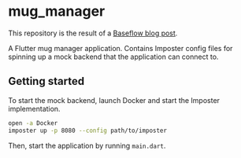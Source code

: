 # mug_manager

This repository is the result of a [Baseflow blog post](https://www.baseflow.com/blogs/managing-mugs-decoupling-frontend-and-backend-development).

A Flutter mug manager application. Contains Imposter config files for spinning up a mock backend that the application can connect to.

## Getting started

To start the mock backend, launch Docker and start the Imposter implementation.

```bash
open -a Docker
imposter up -p 8080 --config path/to/imposter
```

Then, start the application by running `main.dart`.
